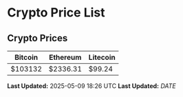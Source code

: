 # Crypto Price List

## Crypto Prices
| Bitcoin | Ethereum | Litecoin |
| ------- | -------- | -------- |
| $103132 | $2336.31 | $99.24 |
**Last Updated:** 2025-05-09 18:26 UTC
**Last Updated:** $DATE$
